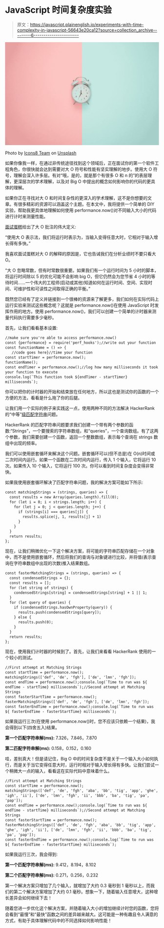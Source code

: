 # JavaScript 时间复杂度实验

> 原文：<https://javascript.plainenglish.io/experiments-with-time-complexity-in-javascript-56643e20ca12?source=collection_archive---------6----------------------->

![](img/8e933ec624609b933617a3b338138423.png)

Photo by [Icons8 Team](https://unsplash.com/@icons8?utm_source=unsplash&utm_medium=referral&utm_content=creditCopyText) on [Unsplash](https://unsplash.com/s/photos/timer?utm_source=unsplash&utm_medium=referral&utm_content=creditCopyText)

如果你像我一样，在通过非传统途径找到这个领域后，正在面试你的第一个软件工程角色，你很快就会达到需要对大 O 符号和性能有坚实理解的地步。使用大 O 符号，理解会深入许多层。有对“哦，是的，就是那个有很多 O 和 n 的”的表层理解，更深层次的学术理解，以及对 Big O 中提出的概念如何影响你的代码的更具体的理解。

如果你正在寻找对大 O 和时间复杂性的更深入的学术理解，这不是你想要的文章。有很多精彩的资源可以涵盖这个主题。在本文中，我将提供一个简单的 DIY 实验，帮助我更具体地理解如何使用 performance.now()对不同输入大小的代码进行计时来测量性能。

[面试蛋糕](https://www.interviewcake.com/article/java/big-o-notation-time-and-space-complexity)给出了大 O 批注的伟大定义:

“使用大 O 表示法，我们将运行时表示为，当输入变得任意大时，它相对于输入增长得有多快。”

我喜欢面试蛋糕对大 O 的解释的原因是，它也告诫我们在分析业绩时不要只看大 O。

“大 O 忽略常数，但有时常数很重要。如果我们有一个运行时间为 5 小时的脚本，将运行时间除以 5 的优化可能不会影响 big O，但它仍然会为您节省 4 小时的等待时间……一个伟大的工程师(启动或其他)知道如何在运行时间、空间、实现时间、可维护性和可读性之间取得正确的平衡。”

既然您已经有了定义并链接到一个很棒的资源来了解更多，我们如何在实际代码上运行实验来测试这些概念呢？这就是 performance.now()在使用 JavaScript 时发挥作用的地方。使用 performance.now()，我们可以创建一个简单的计时器来测量代码执行需要多少毫秒。

首先，让我们看看基本设置:

```
//make sure you're able to access performance.now()
const {performance} = require('perf_hooks');//write out your function
const functionName = () => {
   //code goes here}//time your function
const startTimer = performance.now();
functionName();
const endTimer = performance.now();//log how many milliseconds it took your function to execute
console.log(`This function took ${endTimer - startTimer} milliseconds`);
```

你可以把你的计时器的开始和结束放在任何地方，所以这也是测试你的函数的一个方便的方法，看看是什么拖了你的后腿。

让我们用一个实际的例子来实践这一点，使用两种不同的方法解决 HackerRank 的“中等”[级匹配字符串](https://www.hackerrank.com/challenges/sparse-arrays/problem?h_r=profile)问题。

HackerRank 的匹配字符串问题要求我们创建一个带有两个参数的函数:“Strings”，一个要搜索的字符串数组，和“queries”，一个查询数组。有了这两个参数，我们需要创建一个函数，返回一个整数数组，表示每个查询在 strings 数组中出现的频率。

我们可以使用嵌套循环来解决这个问题。嵌套循环可以(但不总是)在 O(n)时间或二次时间内运行。如果一个函数在二次时间内运行，传入 1 个输入，它将运行 10 次。如果传入 10 个输入，它将运行 100 次。你可以看到时间复杂度会变得非常快。

如果我使用嵌套循环解决了匹配字符串问题，我的解决方案可能如下所示:

```
const matchingStrings = (strings, queries) => {
  const results = new Array(queries.length).fill(0);
  for (let i = 0; i < strings.length; i++) {
    for (let j = 0; j < queries.length; j++) {
      if (strings[i] === queries[j]) {
        results.splice(j, 1, results[j] + 1)
      }
    }
  }
  return results;
};
```

现在，让我们稍微优化一下这个解决方案，将可能的字符串匹配存储在一个对象中，而不是使用嵌套循环，然后将我们的查询与对象键进行比较，并将值(表示查询在字符串数组中出现的次数)推入结果数组。

```
const fasterMatchingStrings = (strings, queries) => { 
  const condensedStrings = {};
  const results = [];
  for (let string of strings) {
    condensedStrings[string] = condensedStrings[string] + 1 || 1;
  }
  for (let query of queries) {
    if (condensedStrings.hasOwnProperty(query)) {
      results.push(condensedStrings[query]);
    } else {
      results.push(0);
    }
  }
  return results;
};
```

现在，使用我们计时器的时候到了。首先，让我们来看看 HackerRank 使用的一个较小的测试。

```
//First attempt at Matching Strings
const startTime = performance.now();
matchingStrings(['def', 'de', 'fgh'], ['de', 'lmn', 'fgh']);
const endTime = performance.now();console.log(`Time to run was ${ endTime - startTime} milliseconds`);//Second attempt at Matching Strings
const fasterStartTime = performance.now();
fasterMatchingStrings(['def', 'de', 'fgh'], ['de', 'lmn', 'fgh']);
const fasterEndTime = performance.now();console.log(`Time to run was ${ fasterEndTime - fasterStartTime} milliseconds`);
```

如果我运行三次(在使用 performance.now()时，您不应该只依赖一个结果)，我会得到以下(四舍五入)结果。

**第一个匹配字符串解(ms):** 7.326，7.846，7.870

**第二匹配字符串解(ms):** 0.158，0.152，0.160

哇，差别真大！但是请记住，Big O 中的时间复杂度不是关于一个输入大小如何执行，而是关于当它变得任意大时，运行时相对于输入增长得有多快。让我们尝试一个稍微大一点的输入，看看这在实际代码中意味着什么。

```
//First attempt at Matching Strings
const startTime = performance.now();
matchingStrings(['def', 'de', 'fgh', 'aba', 'bb', 'tig', 'app', 'ghe', 'igh', 'ii'], ['de', 'lmn', 'fgh', 'ii', 'bbb', 'ba', 'tig', 'pa', 'pap']);
const endTime = performance.now();console.log(`Time to run was ${ endTime - startTime} milliseconds`);//Second attempt at Matching Strings
const fasterStartTime = performance.now();
fasterMatchingStrings(['def', 'de', 'fgh', 'aba', 'bb', 'tig', 'app', 'ghe', 'igh', 'ii'], ['de', 'lmn', 'fgh', 'ii', 'bbb', 'ba', 'tig', 'pa', 'pap']);
const fasterEndTime = performance.now();console.log(`Time to run was ${ fasterEndTime - fasterStartTime} milliseconds`);
```

如果我运行三次，我会得到:

**第一个匹配字符串解(ms):** 9.412，8.194，8.102

**第二个匹配字符串解(ms):** 0.271，0.256，0.232

第一个解决方案只增加了几个输入，就增加了大约 0.3 毫秒到 1 毫秒以上，而我们的第二个解决方案增加了大约 0.1 毫秒。想象一下，随着输入任意增大，这种增长差异会如何继续下去！

随着您进一步优化这个解决方案，并随着输入大小的增加继续计时您的函数，您将会看到“最慢”和“最快”函数之间的差异越来越大。这可能是一种有趣且令人满意的方式，有助于具体理解代码中的不同选择如何影响性能！